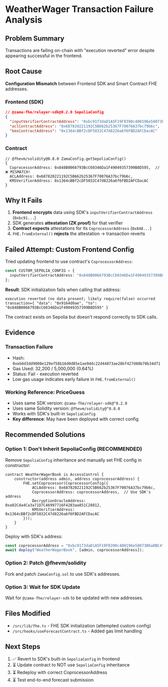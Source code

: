 # WeatherWager Transaction Failure Analysis

## Problem Summary

Transactions are failing on-chain with "execution reverted" error despite appearing successful in the frontend.

## Root Cause

**Configuration Mismatch** between Frontend SDK and Smart Contract FHE addresses.

### Frontend (SDK)
```json
// @zama-fhe/relayer-sdk@0.2.0 SepoliaConfig
{
  "inputVerifierContractAddress": "0xbc91f3daD1A5F19F8390c400196e58073B6a0BC4",
  "aclContractAddress": "0x687820221192C5B662b25367F70076A37bc79b6c",
  "kmsContractAddress": "0x1364cBBf2cDF5032C47d8226a6f6FBD2AFCDacAC"
}
```

### Contract
```solidity
// @fhevm/solidity@0.8.0 ZamaConfig.getSepoliaConfig()
{
  CoprocessorAddress: 0x848B0066793BcC60346Da1F49049357399B8D595,  // ❌ MISMATCH!
  ACLAddress: 0x687820221192C5B662b25367F70076A37bc79b6c,
  KMSVerifierAddress: 0x1364cBBf2cDF5032C47d8226a6f6FBD2AFCDacAC
}
```

## Why It Fails

1. **Frontend encrypts** data using SDK's `inputVerifierContractAddress` (`0xbc91...`)
2. SDK generates **attestation (ZK proof)** for that verifier
3. **Contract expects** attestations for its `CoprocessorAddress` (`0x848...`)
4. `FHE.fromExternal()` **rejects** the attestation → transaction reverts

## Failed Attempt: Custom Frontend Config

Tried updating frontend to use contract's `CoprocessorAddress`:
```typescript
const CUSTOM_SEPOLIA_CONFIG = {
  inputVerifierContractAddress: "0x848B0066793BcC60346Da1F49049357399B8D595"
};
```

**Result**: SDK initialization fails when calling that address:
```
execution reverted (no data present; likely require(false) occurred
transaction={ "data": "0x9164d0ae", "to": "0x848B0066793BcC60346Da1F49049357399B8D595" }
```

The contract exists on Sepolia but doesn't respond correctly to SDK calls.

## Evidence

### Transaction Failure
- Hash: `0xeb6d3dd9008e129ef58b16d0d85e1ae9ddc22d44873ae28bf427d88b70b34d71`
- Gas Used: 32,200 / 5,000,000 (0.64%)
- Status: Fail - execution reverted
- Low gas usage indicates early failure in `FHE.fromExternal()`

### Working Reference: PriceGuess
- Uses same SDK version: `@zama-fhe/relayer-sdk@^0.2.0`
- Uses same Solidity version: `@fhevm/solidity@^0.8.0`
- Works with SDK's built-in `SepoliaConfig`
- **Key difference**: May have been deployed with correct config

## Recommended Solutions

### Option 1: Don't Inherit SepoliaConfig (RECOMMENDED)
Remove `SepoliaConfig` inheritance and manually set FHE config in constructor:

```solidity
contract WeatherWagerBook is AccessControl {
    constructor(address admin, address coprocessorAddress) {
        FHE.setCoprocessor(CoprocessorConfig({
            ACLAddress: 0x687820221192C5B662b25367F70076A37bc79b6c,
            CoprocessorAddress: coprocessorAddress,  // Use SDK's address
            DecryptionOracleAddress: 0xa02Cda4Ca3a71D7C46997716F4283aa851C28812,
            KMSVerifierAddress: 0x1364cBBf2cDF5032C47d8226a6f6FBD2AFCDacAC
        }));
    }
}
```

Deploy with SDK's address:
```javascript
const coprocessorAddress = "0xbc91f3daD1A5F19F8390c400196e58073B6a0BC4";
await deploy("WeatherWagerBook", [admin, coprocessorAddress]);
```

### Option 2: Patch @fhevm/solidity
Fork and patch `ZamaConfig.sol` to use SDK's addresses.

### Option 3: Wait for SDK Update
Wait for `@zama-fhe/relayer-sdk` to be updated with new addresses.

## Files Modified

- `/src/lib/fhe.ts` - FHE SDK initialization (attempted custom config)
- `/src/hooks/useForecastContract.ts` - Added gas limit handling

## Next Steps

1. ✅ Revert to SDK's built-in `SepoliaConfig` in frontend
2. ⏳ Update contract to NOT use `SepoliaConfig` inheritance
3. ⏳ Redeploy with correct CoprocessorAddress
4. ⏳ Test end-to-end forecast submission
